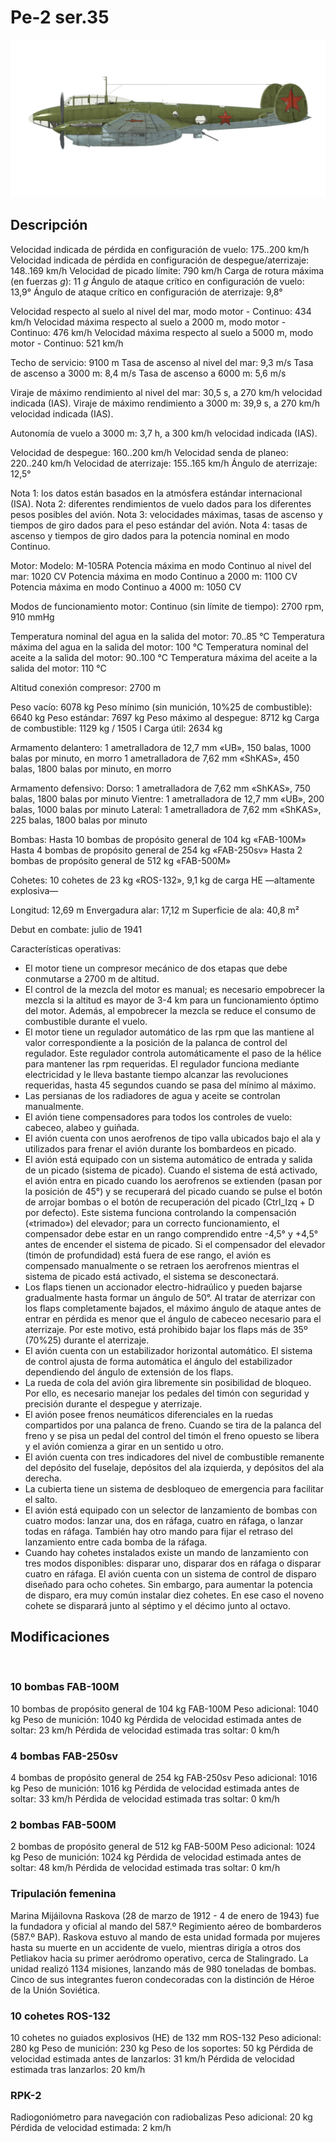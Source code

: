 # Pe-2 ser.35

![pe2s35](../images/pe2s35.png)

## Descripción

Velocidad indicada de pérdida en configuración de vuelo: 175..200 km/h
Velocidad indicada de pérdida en configuración de despegue/aterrizaje: 148..169 km/h
Velocidad de picado límite: 790 km/h
Carga de rotura máxima (en fuerzas <i>g</i>): 11 <i>g</i>
Ángulo de ataque crítico en configuración de vuelo: 13,9°
Ángulo de ataque crítico en configuración de aterrizaje: 9,8°

Velocidad respecto al suelo al nivel del mar, modo motor - Continuo: 434 km/h
Velocidad máxima respecto al suelo a 2000 m, modo motor - Continuo: 476 km/h
Velocidad máxima respecto al suelo a 5000 m, modo motor - Continuo: 521 km/h

Techo de servicio: 9100 m
Tasa de ascenso al nivel del mar: 9,3 m/s
Tasa de ascenso a 3000 m: 8,4 m/s
Tasa de ascenso a 6000 m: 5,6 m/s

Viraje de máximo rendimiento al nivel del mar: 30,5 s, a 270 km/h velocidad indicada (IAS).
Viraje de máximo rendimiento a 3000 m: 39,9 s, a 270 km/h velocidad indicada (IAS).

Autonomía de vuelo a 3000 m: 3,7 h, a 300 km/h velocidad indicada (IAS).

Velocidad de despegue: 160..200 km/h
Velocidad senda de planeo: 220..240 km/h
Velocidad de aterrizaje: 155..165 km/h
Ángulo de aterrizaje: 12,5°

Nota 1: los datos están basados en la atmósfera estándar internacional (ISA).
Nota 2: diferentes rendimientos de vuelo dados para los diferentes pesos posibles del avión.
Nota 3: velocidades máximas, tasas de ascenso y tiempos de giro dados para el peso estándar del avión.
Nota 4: tasas de ascenso y tiempos de giro dados para la potencia nominal en modo Continuo.

Motor:
Modelo: M-105RA
Potencia máxima en modo Continuo al nivel del mar: 1020 CV
Potencia máxima en modo Continuo a 2000 m: 1100 CV
Potencia máxima en modo Continuo a 4000 m: 1050 CV

Modos de funcionamiento motor:
Continuo (sin límite de tiempo): 2700 rpm, 910 mmHg

Temperatura nominal del agua en la salida del motor: 70..85 °C
Temperatura máxima del agua en la salida del motor: 100 °C
Temperatura nominal del aceite a la salida del motor: 90..100 °C
Temperatura máxima del aceite a la salida del motor: 110 °C

Altitud conexión compresor: 2700 m

Peso vacío: 6078 kg
Peso mínimo (sin munición, 10%25 de combustible): 6640 kg
Peso estándar: 7697 kg
Peso máximo al despegue: 8712 kg
Carga de combustible: 1129 kg / 1505 l
Carga útil: 2634 kg

Armamento delantero:
1 ametralladora de 12,7 mm «UB», 150 balas, 1000 balas por minuto, en morro
1 ametralladora de 7,62 mm «ShKAS», 450 balas, 1800 balas por minuto, en morro

Armamento defensivo:
Dorso: 1 ametralladora de 7,62 mm «ShKAS», 750 balas, 1800 balas por minuto
Vientre: 1 ametralladora de 12,7 mm «UB», 200 balas, 1000 balas por minuto
Lateral: 1 ametralladora de 7,62 mm «ShKAS», 225 balas, 1800 balas por minuto

Bombas:
Hasta 10 bombas de propósito general de 104 kg «FAB-100M»
Hasta 4 bombas de propósito general de 254 kg «FAB-250sv»
Hasta 2 bombas de propósito general de 512 kg «FAB-500M»

Cohetes:
10 cohetes de 23 kg «ROS-132», 9,1 kg de carga HE —altamente explosiva—

Longitud: 12,69 m
Envergadura alar: 17,12 m
Superficie de ala: 40,8 m²

Debut en combate: julio de 1941

Características operativas:
- El motor tiene un compresor mecánico de dos etapas que debe conmutarse a 2700 m de altitud.
- El control de la mezcla del motor es manual; es necesario empobrecer la mezcla si la altitud es mayor de 3-4 km para un funcionamiento óptimo del motor. Además, al empobrecer la mezcla se reduce el consumo de combustible durante el vuelo.
- El motor tiene un regulador automático de las rpm que las mantiene al valor correspondiente a la posición de la palanca de control del regulador. Este regulador controla automáticamente el paso de la hélice para mantener las rpm requeridas. El regulador funciona mediante electricidad y le lleva bastante tiempo alcanzar las revoluciones requeridas, hasta 45 segundos cuando se pasa del mínimo al máximo.
- Las persianas de los radiadores de agua y aceite se controlan manualmente.
- El avión tiene compensadores para todos los controles de vuelo: cabeceo, alabeo y guiñada.
- El avión cuenta con unos aerofrenos de tipo valla ubicados bajo el ala y utilizados para frenar el avión durante los bombardeos en picado.
- El avión está equipado con un sistema automático de entrada y salida de un picado (sistema de picado). Cuando el sistema de está activado, el avión entra en picado cuando los aerofrenos se extienden (pasan por la posición de 45°) y se recuperará del picado cuando se pulse el botón de arrojar bombas o el botón de recuperación del picado (Ctrl_Izq + D por defecto). Este sistema funciona controlando la compensación («trimado») del elevador; para un correcto funcionamiento, el compensador debe estar en un rango comprendido entre -4,5° y +4,5° antes de encender el sistema de picado. Si el compensador del elevador (timón de profundidad) está fuera de ese rango, el avión es compensado manualmente o se retraen los aerofrenos mientras el sistema de picado está activado, el sistema se desconectará.
- Los flaps tienen un accionador electro-hidraúlico y pueden bajarse gradualmente hasta formar un ángulo de 50°. Al tratar de aterrizar con los flaps completamente bajados, el máximo ángulo de ataque antes de entrar en pérdida es menor que el ángulo de cabeceo necesario para el aterrizaje. Por este motivo, está prohibido bajar los flaps más de 35º (70%25) durante el aterrizaje.
- El avión cuenta con un estabilizador horizontal automático. El sistema de control ajusta de forma automática el ángulo del estabilizador dependiendo del ángulo de extensión de los flaps.
- La rueda de cola del avión gira libremente sin posibilidad de bloqueo. Por ello, es necesario manejar los pedales del timón con seguridad y precisión durante el despegue y aterrizaje.
- El avión posee frenos neumáticos diferenciales en la ruedas compartidos por una palanca de freno. Cuando se tira de la palanca del freno y se pisa un pedal del control del timón el freno opuesto se libera y el avión comienza a girar en un sentido u otro.
- El avión cuenta con tres indicadores del nivel de combustible remanente del depósito del fuselaje, depósitos del ala izquierda, y depósitos del ala derecha.
- La cubierta tiene un sistema de desbloqueo de emergencia para facilitar el salto.
- El avión está equipado con un selector de lanzamiento de bombas con cuatro modos: lanzar una, dos en ráfaga, cuatro en ráfaga, o lanzar todas en ráfaga. También hay otro mando para fijar el retraso del lanzamiento entre cada bomba de la ráfaga.
- Cuando hay cohetes instalados existe un mando de lanzamiento con tres modos disponibles: disparar uno, disparar dos en ráfaga o disparar cuatro en ráfaga. El avión cuenta con un sistema de control de disparo diseñado para ocho cohetes. Sin embargo, para aumentar la potencia de disparo, era muy común instalar diez cohetes. En ese caso el noveno cohete se disparará junto al séptimo y el décimo junto al octavo.

## Modificaciones
﻿

### 10 bombas FAB-100M

10 bombas de propósito general de 104 kg FAB-100M
Peso adicional: 1040 kg
Peso de munición: 1040 kg
Pérdida de velocidad estimada antes de soltar: 23 km/h
Pérdida de velocidad estimada tras soltar: 0 km/h﻿

### 4 bombas FAB-250sv

4 bombas de propósito general de 254 kg FAB-250sv
Peso adicional: 1016 kg
Peso de munición: 1016 kg
Pérdida de velocidad estimada antes de soltar: 33 km/h
Pérdida de velocidad estimada tras soltar: 0 km/h﻿

### 2 bombas FAB-500M

2 bombas de propósito general de 512 kg FAB-500M
Peso adicional: 1024 kg
Peso de munición: 1024 kg
Pérdida de velocidad estimada antes de soltar: 48 km/h
Pérdida de velocidad estimada tras soltar: 0 km/h﻿

### Tripulación femenina

Marina Mijáilovna Raskova (28 de marzo de 1912 - 4 de enero de 1943) fue la fundadora y oficial al mando del 587.º Regimiento aéreo de bombarderos (587.º BAP). Raskova estuvo al mando de esta unidad formada por mujeres hasta su muerte en un accidente de vuelo, mientras dirigía a otros dos Petliakov hacia su primer aeródromo operativo, cerca de Stalingrado. La unidad realizó 1134 misiones, lanzando más de 980 toneladas de bombas. Cinco de sus integrantes fueron condecoradas con la distinción de Héroe de la Unión Soviética.﻿

### 10 cohetes ROS-132

10 cohetes no guiados explosivos (HE) de 132 mm ROS-132
Peso adicional: 280 kg
Peso de munición: 230 kg
Peso de los soportes: 50 kg
Pérdida de velocidad estimada antes de lanzarlos: 31 km/h
Pérdida de velocidad estimada tras lanzarlos: 20 km/h﻿

### RPK-2

Radiogoniómetro para navegación con radiobalizas
Peso adicional: 20 kg
Pérdida de velocidad estimada: 2 km/h